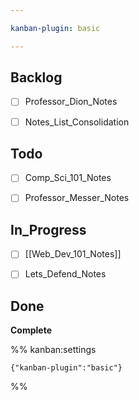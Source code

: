 ```yaml
---

kanban-plugin: basic

---
```


## Backlog

- [ ] Professor_Dion_Notes
- [ ] Notes_List_Consolidation


## Todo

- [ ] Comp_Sci_101_Notes
- [ ] Professor_Messer_Notes


## In_Progress

- [ ] [[Web_Dev_101_Notes]]
- [ ] Lets_Defend_Notes


## Done

**Complete**




%% kanban:settings
```
{"kanban-plugin":"basic"}
```
%%